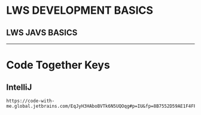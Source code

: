 # LWS DEVELOPMENT BASICS

## LWS JAVS BASICS

---

# Code Together Keys

## IntelliJ

```text
https://code-with-me.global.jetbrains.com/EqJyH3HAboBVTk6N5UQOqg#p=IU&fp=8B7552D59AE1F4FFEDE2C04B3FFEDB4D55AABA67D84A66F618E321D5DE15C945
```
